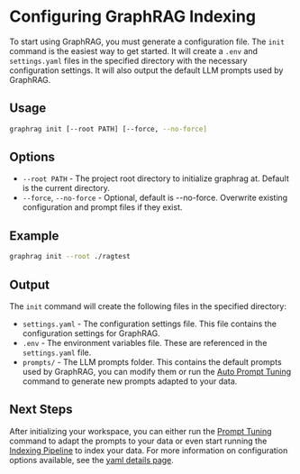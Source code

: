 # Configuring GraphRAG Indexing

To start using GraphRAG, you must generate a configuration file. The `init` command is the easiest way to get started. It will create a `.env` and `settings.yaml` files in the specified directory with the necessary configuration settings. It will also output the default LLM prompts used by GraphRAG.

## Usage

```sh
graphrag init [--root PATH] [--force, --no-force]
```

## Options

- `--root PATH` - The project root directory to initialize graphrag at. Default is the current directory.
- `--force`, `--no-force` - Optional, default is --no-force. Overwrite existing configuration and prompt files if they exist.

## Example

```sh
graphrag init --root ./ragtest
```

## Output

The `init` command will create the following files in the specified directory:

- `settings.yaml` - The configuration settings file. This file contains the configuration settings for GraphRAG.
- `.env` - The environment variables file. These are referenced in the `settings.yaml` file.
- `prompts/` - The LLM prompts folder. This contains the default prompts used by GraphRAG, you can modify them or run the [Auto Prompt Tuning](../prompt_tuning/auto_prompt_tuning.md) command to generate new prompts adapted to your data.

## Next Steps

After initializing your workspace, you can either run the [Prompt Tuning](../prompt_tuning/auto_prompt_tuning.md) command to adapt the prompts to your data or even start running the [Indexing Pipeline](../index/overview.md) to index your data. For more information on configuration options available, see the [yaml details page](yaml.md).
